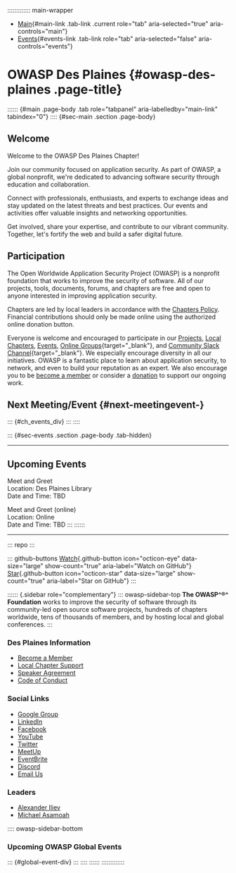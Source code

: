 ::::::::::::: main-wrapper
- [Main](#div-main){#main-link .tab-link .current role="tab"
  aria-selected="true" aria-controls="main"}
- [Events](#div-events){#events-link .tab-link role="tab"
  aria-selected="false" aria-controls="events"}

# OWASP Des Plaines {#owasp-des-plaines .page-title}

:::::: {#main .page-body .tab role="tabpanel" aria-labelledby="main-link" tabindex="0"}
:::: {#sec-main .section .page-body}
## Welcome

Welcome to the OWASP Des Plaines Chapter!

Join our community focused on application security. As part of OWASP, a
global nonprofit, we're dedicated to advancing software security through
education and collaboration.

Connect with professionals, enthusiasts, and experts to exchange ideas
and stay updated on the latest threats and best practices. Our events
and activities offer valuable insights and networking opportunities.

Get involved, share your expertise, and contribute to our vibrant
community. Together, let's fortify the web and build a safer digital
future.

## Participation

The Open Worldwide Application Security Project (OWASP) is a nonprofit
foundation that works to improve the security of software. All of our
projects, tools, documents, forums, and chapters are free and open to
anyone interested in improving application security.

Chapters are led by local leaders in accordance with the [Chapters
Policy](https://owasp.org/www-policy/operational/chapters). Financial
contributions should only be made online using the authorized online
donation button.

Everyone is welcome and encouraged to participate in our
[Projects](https://owasp.org/projects/), [Local
Chapters](https://owasp.org/chapters/),
[Events](https://owasp.org/events/), [Online
Groups](https://groups.google.com/a/owasp.com/){target="_blank"}, and
[Community Slack Channel](https://owasp.slack.com/){target="_blank"}. We
especially encourage diversity in all our initiatives. OWASP is a
fantastic place to learn about application security, to network, and
even to build your reputation as an expert. We also encourage you to be
[become a member](https://owasp.org/membership/) or consider a
[donation](https://owasp.org/donate/) to support our ongoing work.

## Next Meeting/Event {#next-meetingevent-}

::: {#ch_events_div}
:::
::::

::: {#sec-events .section .page-body .tab-hidden}

------------------------------------------------------------------------

## Upcoming Events

Meet and Greet\
Location: Des Plaines Library\
Date and Time: TBD

Meet and Greet (online)\
Location: Online\
Date and Time: TBD
:::
::::::

------------------------------------------------------------------------

::: repo
:::

::: github-buttons
[Watch](https://github.com/owasp/www-chapter-des-plaines/subscription){.github-button
icon="octicon-eye" data-size="large" show-count="true"
aria-label="Watch on GitHub"}
[Star](https://github.com/owasp/www-chapter-des-plaines){.github-button
icon="octicon-star" data-size="large" show-count="true"
aria-label="Star on GitHub"}
:::

:::::: {.sidebar role="complementary"}
::: owasp-sidebar-top
**The OWASP^®^ Foundation** works to improve the security of software
through its community-led open source software projects, hundreds of
chapters worldwide, tens of thousands of members, and by hosting local
and global conferences.
:::

### Des Plaines Information

- [Become a Member](https://www.owasp.org/index.php/Membership)
- [Local Chapter Support](https://owasp.org/donate)
- [Speaker
  Agreement](https://owasp.org/www-policy/legal/speaker-agreement)
- [Code of
  Conduct](https://owasp.org/www-policy/operational/conferences-events.html)

### Social Links

- [Google
  Group](https://groups.google.com/a/owasp.org/g/owasp-des--plaines-chapter)
- [LinkedIn](https://www.linkedin.com/company/owasp-des-plaines-chapter/)
- [Facebook](https://www.facebook.com/people/OWASP-Des-Plaines/100094730052101/)
- [YouTube](https://www.youtube.com/@OWASPDesPlaines)
- [Twitter](#)
- [MeetUp](https://www.meetup.com/owasp-des-plaines-chapter/)
- [EventBrite](#)
- [Discord](#)
- [Email
  Us](https://owasp.org/cdn-cgi/l/email-protection#7f10081e0c0f1b1a0c0f131e16111a0c3f18121e1613511c1012)

### Leaders

- [Alexander
  Iliev](https://owasp.org/cdn-cgi/l/email-protection#26474a435e4748424354084f4a4f435066495147555608495441)
- [Michael
  Asamoah](https://owasp.org/cdn-cgi/l/email-protection#99f4f0faf1f8fcf5b7f8eaf8f4f6f8f1d9f6eef8eae9b7f6ebfe)

:::: owasp-sidebar-bottom
### Upcoming OWASP Global Events

::: {#global-event-div}
:::
::::
::::::
:::::::::::::
